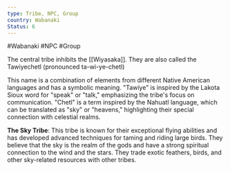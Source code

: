 ```yaml
---
type: Tribe, NPC, Group
country: Wabanaki
Status: 6
---
```


#Wabanaki #NPC #Group 

The central tribe inhibits the [[Wiyasaka]]. They are also called the Tawiyechetl (pronounced ta-wi-ye-chetl)

This name is a combination of elements from different Native American languages and has a symbolic meaning. "Tawíye" is inspired by the Lakota Sioux word for "speak" or "talk," emphasizing the tribe's focus on communication. "Chetl" is a term inspired by the Nahuatl language, which can be translated as "sky" or "heavens," highlighting their special connection with celestial realms.



**The Sky Tribe**: This tribe is known for their exceptional flying abilities and has developed advanced techniques for taming and riding large birds. They believe that the sky is the realm of the gods and have a strong spiritual connection to the wind and the stars. They trade exotic feathers, birds, and other sky-related resources with other tribes.